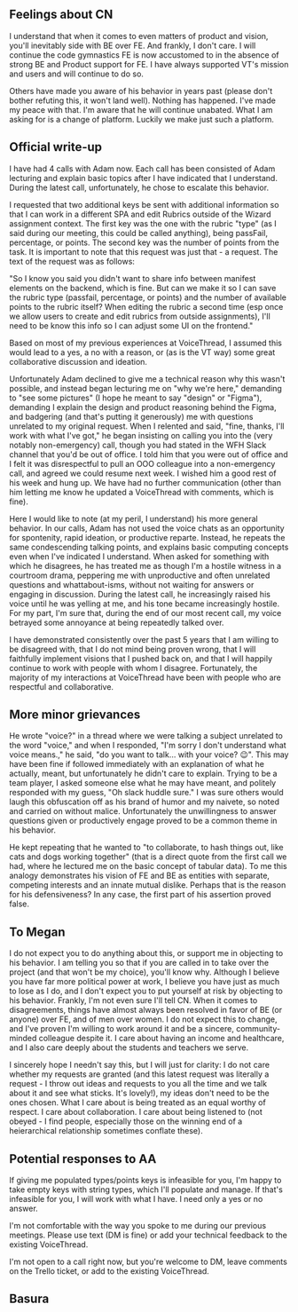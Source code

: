 ## Feelings about CN

I understand that when it comes to even matters of product and vision, you'll inevitably side with BE over FE. And frankly, I don't care. I will continue the code gymnastics FE is now accustomed to in the absence of strong BE and Product support for FE. I have always supported VT's mission and users and will continue to do so.

Others have made you aware of his behavior in years past (please don't bother refuting this, it won't land well). Nothing has happened. I've made my peace with that. I'm aware that he will continue unabated. What I am asking for is a change of platform. Luckily we make just such a platform.


## Official write-up

I have had 4 calls with Adam now. Each call has been consisted of Adam lecturing and explain basic topics after I have indicated that I understand. During the latest call, unfortunately, he chose to escalate this behavior. 

I requested that two additional keys be sent with additional information so that I can work in a different SPA and edit Rubrics outside of the Wizard assignment context. The first key was the one with the rubric "type" (as I said during our meeting, this could be called anything), being passFail, percentage, or points. The second key was the number of points from the task. It is important to note that this request was just that - a request. The text of the request was as follows: 

"So I know you said you didn't want to share info between manifest elements on the backend, which is fine. But can we make it so I can save the rubric type (passfail, percentage, or points) and the number of available points to the rubric itself? When editing the rubric a second time (esp once we allow users to create and edit rubrics from outside assignments), I'll need to be know this info so I can adjust some UI on the frontend." 

Based on most of my previous experiences at VoiceThread, I assumed this would lead to a yes, a no with a reason, or (as is the VT way) some great collaborative discussion and ideation.

Unfortunately Adam declined to give me a technical reason why this wasn't possible, and instead began lecturing me on "why we're here," demanding to "see some pictures" (I hope he meant to say "design" or "Figma"), demanding I explain the design and product reasoning behind the Figma, and badgering (and that's putting it generously) me with questions unrelated to my original request. When I relented and said, "fine, thanks, I'll work with what I've got," he began insisting on calling you into the (very notably non-emergency) call, though you had stated in the WFH Slack channel that you'd be out of office. I told him that you were out of office and I felt it was disrespectful to pull an OOO colleague into a non-emergency call, and agreed we could resume next week. I wished him a good rest of his week and hung up. We have had no further communication (other than him letting me know he updated a VoiceThread with comments, which is fine).

Here I would like to note (at my peril, I understand) his more general behavior. In our calls, Adam has not used the voice chats as an opportunity for spontenity, rapid ideation, or productive reparte. Instead, he repeats the same condescending talking points, and explains basic computing concepts even when I've indicated I understand. When asked for something with which he disagrees, he has treated me as though I'm a hostile witness in a courtroom drama, peppering me with unproductive and often unrelated questions and whattabout-isms, without not waiting for answers or engaging in discussion. During the latest call, he increasingly raised his voice until he was yelling at me, and his tone became increasingly hostile. For my part, I'm sure that, during the end of our most recent call, my voice betrayed some annoyance at being repeatedly talked over. 

I have demonstrated consistently over the past 5 years that I am willing to be disagreed with, that I do not mind being proven wrong, that I will faithfully implement visions that I pushed back on, and that I will happily continue to work with people with whom I disagree. Fortunately, the majority of my interactions at VoiceThread have been with people who are respectful and collaborative.

## More minor grievances

He wrote "voice?" in a thread where we were talking a subject unrelated to the word "voice," and when I responded, "I'm sorry I don't understand what voice means.," he said, "do you want to talk… with your voice? :wink:". This may have been fine if followed immediately with an explanation of what he actually, meant, but unfortunately he didn't care to explain. Trying to be a team player, I asked someone else what he may have meant, and politely responded with my guess, "Oh slack huddle sure." I was sure others would laugh this obfuscation off as his brand of humor and my naivete, so noted and carried on without malice. Unfortunately the unwillingness to answer questions given or productively engage proved to be a common theme in his behavior.

He kept repeating that he wanted to "to collaborate, to hash things out, like cats and dogs working together" (that is a direct quote from the first call we had, where he lectured me on the basic concept of tabular data). To me this analogy demonstrates his vision of FE and BE as entities with separate, competing interests and an innate mutual dislike. Perhaps that is the reason for his defensiveness? In any case, the first part of his assertion proved false.


## To Megan

I do not expect you to do anything about this, or support me in objecting to his behavior. I am telling you so that if you are called in to take over the project (and that won't be my choice), you'll know why. Although I believe you have far more political power at work, I believe you have just as much to lose as I do, and I don't expect you to put yourself at risk by objecting to his behavior. Frankly, I'm not even sure I'll tell CN. When it comes to disagreements, things have almost always been resolved in favor of BE (or anyone) over FE, and of men over women. I do not expect this to change, and I've proven I'm willing to work around it and be a sincere, community-minded colleague despite it. I care about having an income and healthcare, and I also care deeply about the students and teachers we serve.

I sincerely hope I needn't say this, but I will just for clarity: I do not care whether my requests are granted (and this latest request was literally a request - I throw out ideas and requests to you all the time and we talk about it and see what sticks. It's lovely!), my ideas don't need to be the ones chosen. What I care about is being treated as an equal worthy of respect. I care about collaboration. I care about being listened to (not obeyed - I find people, especially those on the winning end of a heierarchical relationship sometimes conflate these).


## Potential responses to AA

If giving me populated types/points keys is infeasible for you, I'm happy to take empty keys with string types, which I'll populate and manage. If that's infeasible for you, I will work with what I have. I need only a yes or no answer.

I'm not comfortable with the way you spoke to me during our previous meetings. Please use text (DM is fine) or add your technical feedback to the existing VoiceThread.

I'm not open to a call right now, but you're welcome to DM, leave comments on the Trello ticket, or add to the existing VoiceThread.

## Basura

